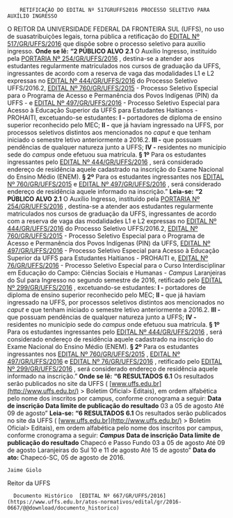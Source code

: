         RETIFICAÇÃO DO EDITAL Nº 517GRUFFS2016 PROCESSO SELETIVO PARA AUXÍLIO INGRESSO  

 O REITOR DA UNIVERSIDADE FEDERAL DA FRONTEIRA SUL (UFFS), no uso de suasatribuições legais, torna pública a retificação do [EDITAL Nº 517/GR/UFFS/2016](https://www.uffs.edu.br/atos-normativos/edital/gr/2016-0517)  que dispõe sobre o processo seletivo para auxílio ingresso.   **Onde se lê:**  **“2 PÚBLICO ALVO**  **2.1** O Auxílio Ingresso, instituído pela [PORTARIA Nº 254/GR/UFFS/2016](https://www.uffs.edu.br/atos-normativos/portaria/gr/2016-0254)  , destina-se a atender aos estudantes regularmente matriculados nos cursos de graduação da UFFS, ingressantes de acordo com a reserva de vaga das modalidades L1 e L2 expressas no [EDITAL Nº 444/GR/UFFS/2016](https://www.uffs.edu.br/atos-normativos/edital/gr/2016-0444)  do Processo Seletivo UFFS/2016.2, [EDITAL Nº 760/GR/UFFS/2015](https://www.uffs.edu.br/atos-normativos/edital/gr/2015-0760)  - Processo Seletivo Especial para o Programa de Acesso e Permanência dos Povos Indígenas (PIN) da UFFS - e [EDITAL Nº 497/GR/UFFS/2016](https://www.uffs.edu.br/atos-normativos/edital/gr/2016-0497)  - Processo Seletivo Especial para Acesso à Educação Superior da UFFS para Estudantes Haitianos - PROHAITI, excetuando-se estudantes: **I -** portadores de diploma de ensino superior reconhecido pelo MEC; **II -** que já haviam ingressado na UFFS, por processos seletivos distintos aos mencionados no *caput* e que tenham iniciado o semestre letivo anteriormente a 2016.2. **III -** que possuam pendências de qualquer natureza junto a UFFS; **IV -** residentes no município sede do *campus* onde efetuou sua matrícula. **§ 1º** Para os estudantes ingressantes pelo [EDITAL Nº 444/GR/UFFS/2016](https://www.uffs.edu.br/atos-normativos/edital/gr/2016-0444)  , será considerado endereço de residência aquele cadastrado na inscrição do Exame Nacional do Ensino Médio (ENEM). **§ 2º** Para os estudantes ingressantes nos [EDITAL Nº 760/GR/UFFS/2015](https://www.uffs.edu.br/atos-normativos/edital/gr/2015-0760)  e [EDITAL Nº 497/GR/UFFS/2016](https://www.uffs.edu.br/atos-normativos/edital/gr/2016-0497)  , será considerado endereço de residência aquele informado na inscrição.”   **Leia-se:**  **“2 PÚBLICO ALVO**  **2.1** O Auxílio Ingresso, instituído pela [PORTARIA Nº 254/GR/UFFS/2016](https://www.uffs.edu.br/atos-normativos/portaria/gr/2016-0254)  , destina-se a atender aos estudantes regularmente matriculados nos cursos de graduação da UFFS, ingressantes de acordo com a reserva de vaga das modalidades L1 e L2 expressas no [EDITAL Nº 444/GR/UFFS/2016](https://www.uffs.edu.br/atos-normativos/edital/gr/2016-0444)  do Processo Seletivo UFFS/2016.2, [EDITAL Nº 760/GR/UFFS/2015](https://www.uffs.edu.br/atos-normativos/edital/gr/2015-0760)  - Processo Seletivo Especial para o Programa de Acesso e Permanência dos Povos Indígenas (PIN) da UFFS, [EDITAL Nº 497/GR/UFFS/2016](https://www.uffs.edu.br/atos-normativos/edital/gr/2016-0497)  - Processo Seletivo Especial para Acesso à Educação Superior da UFFS para Estudantes Haitianos - PROHAITI e, [EDITAL Nº 76/GR/UFFS/2016](https://www.uffs.edu.br/atos-normativos/edital/gr/2016-0076)  - Processo Seletivo Especial para o Curso Interdisciplinar em Educação do Campo: Ciências Sociais e Humanas - *Campus* Laranjeiras do Sul para Ingresso no segundo semestre de 2016, retificado pelo [EDITAL Nº 299/GR/UFFS/2016](https://www.uffs.edu.br/atos-normativos/edital/gr/2016-0299)  , excetuando-se estudantes: **I -** portadores de diploma de ensino superior reconhecido pelo MEC; **II -** que já haviam ingressado na UFFS, por processos seletivos distintos aos mencionados no *caput* e que tenham iniciado o semestre letivo anteriormente a 2016.2. **III -** que possuam pendências de qualquer natureza junto a UFFS; **IV -** residentes no município sede do *campus* onde efetuou sua matrícula. **§ 1º** Para os estudantes ingressantes pelo [EDITAL Nº 444/GR/UFFS/2016](https://www.uffs.edu.br/atos-normativos/edital/gr/2016-0444)  , será considerado endereço de residência aquele cadastrado na inscrição do Exame Nacional do Ensino Médio (ENEM). **§ 2º** Para os estudantes ingressantes nos [EDITAL Nº 760/GR/UFFS/2015](https://www.uffs.edu.br/atos-normativos/edital/gr/2015-0760)  , [EDITAL Nº 497/GR/UFFS/2016](https://www.uffs.edu.br/atos-normativos/edital/gr/2016-0497)  e [EDITAL Nº 76/GR/UFFS/2016](https://www.uffs.edu.br/atos-normativos/edital/gr/2016-0076)  , retificado pelo [EDITAL Nº 299/GR/UFFS/2016](https://www.uffs.edu.br/atos-normativos/edital/gr/2016-0299)  , será considerado endereço de residência aquele informado na inscrição.”   **Onde se lê:**  **“6 RESULTADOS**  **6.1** Os resultados serão publicados no site da UFFS ( [www.uffs.edu.br](http://www.uffs.edu.br/)  > Boletim Oficial> Editais), em ordem alfabética pelo nome dos inscritos por campus, conforme cronograma a seguir:     **Data de inscrição**    **Data limite de publicação do resultado**      03 a 05 de agosto   Até 09 de agosto”       **Leia-se:**  **“6 RESULTADOS**  **6.1** Os resultados serão publicados no site da UFFS ( [www.uffs.edu.br](http://www.uffs.edu.br/)  > Boletim Oficial> Editais), em ordem alfabética pelo nome dos inscritos por campus, conforme cronograma a seguir:      ***Campus***    **Data de inscrição**    **Data limite de publicação do resultado**      Chapecó e Passo Fundo   03 a 05 de agosto   Até 09 de agosto     Laranjeiras do Sul   10 e 11 de agosto   Até 15 de agosto”          **Data do ato:** Chapecó-SC, 05 de agosto de 2016.   
 

    Jaime Giolo   
 Reitor da UFFS 

      Documento Histórico  [EDITAL Nº 667/GR/UFFS/2016](https://www.uffs.edu.br/atos-normativos/edital/gr/2016-0667/@@download/documento_historico)     
      